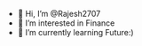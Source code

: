 - 👋 Hi, I’m @Rajesh2707
- 👀 I’m interested in Finance
- 🌱 I’m currently learning Future:)



<!---
Rajesh2707/Rajesh2707 is a ✨ special ✨ repository because its `README.md` (this file) appears on your GitHub profile.
You can click the Preview link to take a look at your changes.
--->
